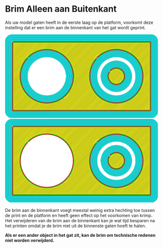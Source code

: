 Brim Alleen aan Buitenkant
====
Als uw model gaten heeft in de eerste laag op de platform, voorkomt deze instelling dat er een brim aan de binnenkant van het gat wordt geprint.

<!--screenshot {
"image_path": "brim_outside_only_original.png",
"modellen": [{"script": "holes_in_panel.scad"}],
"camera_positie": [0, 0, 180],
"instellingen": {
    "adhesion_type": "brim",
    "brim_line_count": 10,
    "brim_outside_only": false
},
"laag": 1,
"kleuren": 32
}-->
<!--screenshot {
"image_path": "brim_outside_only_enabled.png",
"modellen": [{"script": "holes_in_panel.scad"}],
"camera_positie": [0, 0, 180],
"instellingen": {
    "adhesion_type": "brim",
    "brim_line_count": 10,
    "brim_outside_only": true
},
"laag": 1,
"kleuren": 32
}-->
![Brim overal geprint.](../../../articles/images/brim_outside_only_original.png)
![Alleen brim buiten](../../../articles/images/brim_outside_only_enabled.png)

De brim aan de binnenkant voegt meestal weinig extra hechting toe tussen de print en de platform en heeft geen effect op het voorkomen van krimp. Het verwijderen van de brim aan de binnenkant kan je wat tijd besparen na het printen omdat je de brim niet uit de binnenste gaten hoeft te halen.

**Als er een ander object in het gat zit, kan de brim om technische redenen niet worden verwijderd.**